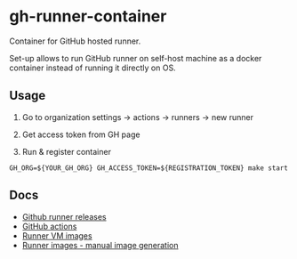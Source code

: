# gh-runner-container

Container for GitHub hosted runner. 

Set-up allows to run GitHub runner on self-host machine as a docker container instead of running it directly on OS.

## Usage

1) Go to organization settings -> actions -> runners -> new runner

2) Get access token from GH page

3) Run & register container 

```shell
GH_ORG=${YOUR_GH_ORG} GH_ACCESS_TOKEN=${REGISTRATION_TOKEN} make start
```

## Docs

* [Github runner releases](https://github.com/actions/runner/releases)
* [GitHub actions](https://docs.github.com/en/enterprise-cloud@latest/actions/hosting-your-own-runners/managing-self-hosted-runners/adding-self-hosted-runners)
* [Runner VM images](https://github.com/actions/runner-images/tree/main)
* [Runner images - manual image generation](https://github.com/actions/runner-images/blob/main/docs/create-image-and-azure-resources.md#manual-image-generation)